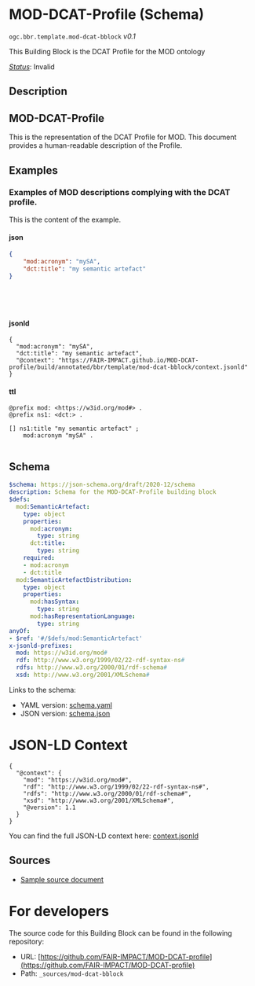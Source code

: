 
# MOD-DCAT-Profile (Schema)

`ogc.bbr.template.mod-dcat-bblock` *v0.1*

This Building Block is the DCAT Profile for the MOD ontology

[*Status*](http://www.opengis.net/def/status): Invalid

## Description

## MOD-DCAT-Profile

This is the representation of the DCAT Profile for MOD. This document provides a human-readable description of the Profile.

## Examples

### Examples of MOD descriptions complying with the DCAT profile.
This is the content of the example.
#### json
```json
{
    "mod:acronym": "mySA",
    "dct:title": "my semantic artefact"    
}
  
  
  
  
```

#### jsonld
```jsonld
{
  "mod:acronym": "mySA",
  "dct:title": "my semantic artefact",
  "@context": "https://FAIR-IMPACT.github.io/MOD-DCAT-profile/build/annotated/bbr/template/mod-dcat-bblock/context.jsonld"
}
```

#### ttl
```ttl
@prefix mod: <https://w3id.org/mod#> .
@prefix ns1: <dct:> .

[] ns1:title "my semantic artefact" ;
    mod:acronym "mySA" .


```

## Schema

```yaml
$schema: https://json-schema.org/draft/2020-12/schema
description: Schema for the MOD-DCAT-Profile building block
$defs:
  mod:SemanticArtefact:
    type: object
    properties:
      mod:acronym:
        type: string
      dct:title:
        type: string
    required:
    - mod:acronym
    - dct:title
  mod:SemanticArtefactDistribution:
    type: object
    properties:
      mod:hasSyntax:
        type: string
      mod:hasRepresentationLanguage:
        type: string
anyOf:
- $ref: '#/$defs/mod:SemanticArtefact'
x-jsonld-prefixes:
  mod: https://w3id.org/mod#
  rdf: http://www.w3.org/1999/02/22-rdf-syntax-ns#
  rdfs: http://www.w3.org/2000/01/rdf-schema#
  xsd: http://www.w3.org/2001/XMLSchema#

```

Links to the schema:

* YAML version: [schema.yaml](https://FAIR-IMPACT.github.io/MOD-DCAT-profile/build/annotated/bbr/template/mod-dcat-bblock/schema.json)
* JSON version: [schema.json](https://FAIR-IMPACT.github.io/MOD-DCAT-profile/build/annotated/bbr/template/mod-dcat-bblock/schema.yaml)


# JSON-LD Context

```jsonld
{
  "@context": {
    "mod": "https://w3id.org/mod#",
    "rdf": "http://www.w3.org/1999/02/22-rdf-syntax-ns#",
    "rdfs": "http://www.w3.org/2000/01/rdf-schema#",
    "xsd": "http://www.w3.org/2001/XMLSchema#",
    "@version": 1.1
  }
}
```

You can find the full JSON-LD context here:
[context.jsonld](https://FAIR-IMPACT.github.io/MOD-DCAT-profile/build/annotated/bbr/template/mod-dcat-bblock/context.jsonld)

## Sources

* [Sample source document](https://example.com/sources/1)

# For developers

The source code for this Building Block can be found in the following repository:

* URL: [https://github.com/FAIR-IMPACT/MOD-DCAT-profile](https://github.com/FAIR-IMPACT/MOD-DCAT-profile)
* Path: `_sources/mod-dcat-bblock`

